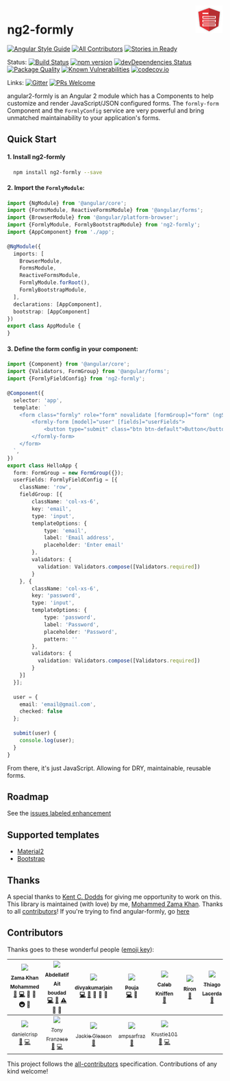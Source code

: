 <img src="https://raw.githubusercontent.com/formly-js/angular-formly/master/other/logo/angular-formly-logo-64px.png" alt="angular-formly logo" title="angular-formly" align="right" width="64" height="64" />

# ng2-formly
[![Angular Style Guide](https://mgechev.github.io/angular2-style-guide/images/badge.svg)](https://angular.io/styleguide)
[![All Contributors](https://img.shields.io/badge/all_contributors-12-orange.svg?style=flat-square)](#contributors)
[![Stories in Ready](https://badge.waffle.io/formly-js/ng2-formly.png?label=ready&title=Ready)](https://waffle.io/formly-js/ng2-formly)

Status:
[![Build Status](https://travis-ci.org/formly-js/ng2-formly.svg?branch=master)](https://travis-ci.org/formly-js/ng2-formly)
[![npm version](https://badge.fury.io/js/ng2-formly.svg)](https://badge.fury.io/js/ng2-formly)
[![devDependencies Status](https://david-dm.org/formly-js/ng2-formly/dev-status.svg)](https://david-dm.org/formly-js/ng2-formly?type=dev)
[![Package Quality](http://npm.packagequality.com/shield/ng2-formly.png)](http://packagequality.com/#?package=ng2-formly)
[![Known Vulnerabilities](https://snyk.io/test/github/formly-js/ng2-formly/badge.svg)](https://snyk.io/test/github/formly-js/ng2-formly)
[![codecov.io](http://codecov.io/github/formly-js/ng2-formly/coverage.svg?branch=master)](http://codecov.io/github/formly-js/ng2-formly?branch=master)

Links:
[![Gitter](https://badges.gitter.im/formly-js/angular2-formly.svg)](https://gitter.im/formly-js/angular2-formly?utm_source=badge&utm_medium=badge&utm_campaign=pr-badge)
[![PRs Welcome](https://img.shields.io/badge/PRs-welcome-brightgreen.svg?style=flat-square)](http://makeapullrequest.com)


angular2-formly is an Angular 2 module which has a Components to help customize and render JavaScript/JSON configured forms.
The `formly-form` Component and the `FormlyConfig` service are very powerful and bring unmatched maintainability to your
application's forms.

## Quick Start

#### 1. Install ng2-formly
```bash
  npm install ng2-formly --save
```

#### 2. Import the `FormlyModule`:

```ts
import {NgModule} from '@angular/core';
import {FormsModule, ReactiveFormsModule} from '@angular/forms';
import {BrowserModule} from '@angular/platform-browser';
import {FormlyModule, FormlyBootstrapModule} from 'ng2-formly';
import {AppComponent} from './app';

@NgModule({
  imports: [
    BrowserModule,
    FormsModule,
    ReactiveFormsModule,
    FormlyModule.forRoot(),
    FormlyBootstrapModule,
  ],
  declarations: [AppComponent],
  bootstrap: [AppComponent]
})
export class AppModule {
}
```

#### 3. Define the form config in your component:

```ts
import {Component} from '@angular/core';
import {Validators, FormGroup} from '@angular/forms';
import {FormlyFieldConfig} from 'ng2-formly';

@Component({
  selector: 'app',
  template: `
    <form class="formly" role="form" novalidate [formGroup]="form" (ngSubmit)="submit(user)">
        <formly-form [model]="user" [fields]="userFields">
            <button type="submit" class="btn btn-default">Button</button>
        </formly-form>
    </form>
  `,
})
export class HelloApp {
  form: FormGroup = new FormGroup({});
  userFields: FormlyFieldConfig = [{
    className: 'row',
    fieldGroup: [{
        className: 'col-xs-6',
        key: 'email',
        type: 'input',
        templateOptions: {
            type: 'email',
            label: 'Email address',
            placeholder: 'Enter email'
        },
        validators: {
          validation: Validators.compose([Validators.required])
        }
    }, {
        className: 'col-xs-6',
        key: 'password',
        type: 'input',
        templateOptions: {
            type: 'password',
            label: 'Password',
            placeholder: 'Password',
            pattern: ''
        },
        validators: {
          validation: Validators.compose([Validators.required])
        }
    }]
  }];

  user = {
    email: 'email@gmail.com',
    checked: false
  };

  submit(user) {
    console.log(user);
  }
}
```

From there, it's just JavaScript. Allowing for DRY, maintainable, reusable forms.

## Roadmap

See the [issues labeled enhancement](https://github.com/formly-js/angular2-formly/labels/enhancement)

## Supported templates

 - [Material2](https://github.com/formly-js/ng2-formly-template-material)
 - [Bootstrap](https://github.com/formly-js/ng2-formly-templates-bootstrap)


## Thanks

A special thanks to [Kent C. Dodds](https://twitter.com/kentcdodds) for giving me opportunity to work on this.
This library is maintained (with love) by me, [Mohammed Zama Khan](https://twitter.com/mohamedzamakhan).
Thanks to all [contributors](https://github.com/formly-js/angular2-formly/graphs/contributors)!
If you're trying to find angular-formly, go [here](https://github.com/formly-js/angular-formly)

## Contributors

Thanks goes to these wonderful people ([emoji key](https://github.com/kentcdodds/all-contributors#emoji-key)):

<!-- ALL-CONTRIBUTORS-LIST:START - Do not remove or modify this section -->
| [<img src="https://avatars.githubusercontent.com/u/2327532?v=3" width="100px;"/><br /><sub>Zama Khan Mohammed</sub>](https://www.linkedin.com/in/mohammedzamakhan)<br />[📖](https://github.com/formly-js/ng2-formly/commits?author=mohammedzamakhan) [💻](https://github.com/formly-js/ng2-formly/commits?author=mohammedzamakhan) 👀 💁 🚇 🔧 | [<img src="https://avatars.githubusercontent.com/u/1753742?v=3" width="100px;"/><br /><sub>Abdellatif Ait boudad</sub>](https://github.com/aitboudad)<br />[💻](https://github.com/formly-js/ng2-formly/commits?author=aitboudad) [📖](https://github.com/formly-js/ng2-formly/commits?author=aitboudad) [⚠️](https://github.com/formly-js/ng2-formly/commits?author=aitboudad) 👀 💁 | [<img src="https://avatars.githubusercontent.com/u/2039134?v=3" width="100px;"/><br /><sub>divyakumarjain</sub>](https://github.com/divyakumarjain)<br />[💻](https://github.com/formly-js/ng2-formly/commits?author=divyakumarjain) [📖](https://github.com/formly-js/ng2-formly/commits?author=divyakumarjain) 🔌 👀 💁 | [<img src="https://avatars.githubusercontent.com/u/2385144?v=3" width="100px;"/><br /><sub>Pouja</sub>](https://github.com/Pouja)<br />[💻](https://github.com/formly-js/ng2-formly/commits?author=Pouja) 👀 | [<img src="https://avatars.githubusercontent.com/u/464895?v=3" width="100px;"/><br /><sub>Caleb Kniffen</sub>](http://twitter.com/ckniffty)<br />[🐛](https://github.com/formly-js/ng2-formly/issues?q=author%3Ackniffen) | [<img src="https://avatars.githubusercontent.com/u/5145523?v=3" width="100px;"/><br /><sub>Riron</sub>](https://github.com/Riron)<br />[🐛](https://github.com/formly-js/ng2-formly/issues?q=author%3ARiron) | [<img src="https://avatars.githubusercontent.com/u/645187?v=3" width="100px;"/><br /><sub>Thiago Lacerda</sub>](https://github.com/thiagogjt)<br />[🐛](https://github.com/formly-js/ng2-formly/issues?q=author%3Athiagogjt) |
| :---: | :---: | :---: | :---: | :---: | :---: | :---: |
| [<img src="https://avatars.githubusercontent.com/u/1104814?v=3" width="100px;"/><br /><sub>danielcrisp</sub>](https://github.com/danielcrisp)<br />[🐛](https://github.com/formly-js/ng2-formly/issues?q=author%3Adanielcrisp) [💻](https://github.com/formly-js/ng2-formly/commits?author=danielcrisp) | [<img src="https://avatars.githubusercontent.com/u/7455769?v=3" width="100px;"/><br /><sub>Tony Franzese</sub>](https://github.com/franzeal)<br />[🐛](https://github.com/formly-js/ng2-formly/issues?q=author%3Afranzeal) [💻](https://github.com/formly-js/ng2-formly/commits?author=franzeal) | [<img src="https://avatars.githubusercontent.com/u/1319151?v=3" width="100px;"/><br /><sub>Jackie Gleason</sub>](http://JackieRGleason.com)<br />[🐛](https://github.com/formly-js/ng2-formly/issues?q=author%3Ajrgleason) | [<img src="https://avatars.githubusercontent.com/u/23452573?v=3" width="100px;"/><br /><sub>ampsarfraz</sub>](https://github.com/ampsarfraz)<br />[🐛](https://github.com/formly-js/ng2-formly/issues?q=author%3Aampsarfraz) | [<img src="https://avatars.githubusercontent.com/u/1636728?v=3" width="100px;"/><br /><sub>Krustie101</sub>](https://github.com/Krustie101)<br />[🐛](https://github.com/formly-js/ng2-formly/issues?q=author%3AKrustie101) [💻](https://github.com/formly-js/ng2-formly/commits?author=Krustie101) |
<!-- ALL-CONTRIBUTORS-LIST:END -->

This project follows the [all-contributors](https://github.com/kentcdodds/all-contributors) specification. Contributions of any kind welcome!
